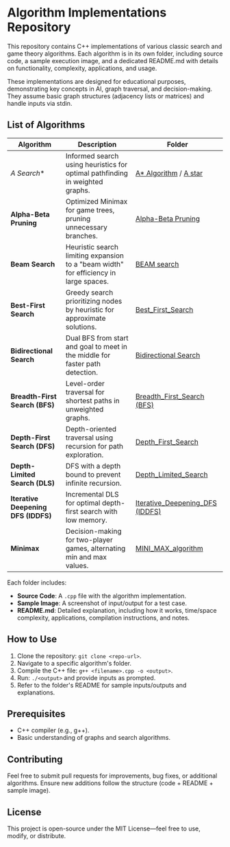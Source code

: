 # Algorithm Implementations Repository

This repository contains C++ implementations of various classic search and game theory algorithms. Each algorithm is in its own folder, including source code, a sample execution image, and a dedicated README.md with details on functionality, complexity, applications, and usage.

These implementations are designed for educational purposes, demonstrating key concepts in AI, graph traversal, and decision-making. They assume basic graph structures (adjacency lists or matrices) and handle inputs via stdin.

## List of Algorithms

| Algorithm | Description | Folder |
|-----------|-------------|--------|
| **A* Search** | Informed search using heuristics for optimal pathfinding in weighted graphs. | [A* Algorithm](./AO%20Algorithm) / [A star](./A%20star) |
| **Alpha-Beta Pruning** | Optimized Minimax for game trees, pruning unnecessary branches. | [Alpha-Beta Pruning](./Alpha-Beta%20Pruning) |
| **Beam Search** | Heuristic search limiting expansion to a "beam width" for efficiency in large spaces. | [BEAM search](./BEAM%20search) |
| **Best-First Search** | Greedy search prioritizing nodes by heuristic for approximate solutions. | [Best_First_Search](./Best_First_Search) |
| **Bidirectional Search** | Dual BFS from start and goal to meet in the middle for faster path detection. | [Bidirectional Search](./Bidirectional%20Search) |
| **Breadth-First Search (BFS)** | Level-order traversal for shortest paths in unweighted graphs. | [Breadth_First_Search (BFS)](./Breadth_First_Search%20(BFS)) |
| **Depth-First Search (DFS)** | Depth-oriented traversal using recursion for path exploration. | [Depth_First_Search](./Depth_First_Search) |
| **Depth-Limited Search (DLS)** | DFS with a depth bound to prevent infinite recursion. | [Depth_Limited_Search](./Depth_Limited_Search) |
| **Iterative Deepening DFS (IDDFS)** | Incremental DLS for optimal depth-first search with low memory. | [Iterative_Deepening_DFS (IDDFS)](./Iterative_Deepening_DFS%20(IDDFS)) |
| **Minimax** | Decision-making for two-player games, alternating min and max values. | [MINI_MAX_algorithm](./MINI_MAX_algorithm) |

Each folder includes:
- **Source Code**: A `.cpp` file with the algorithm implementation.
- **Sample Image**: A screenshot of input/output for a test case.
- **README.md**: Detailed explanation, including how it works, time/space complexity, applications, compilation instructions, and notes.

## How to Use
1. Clone the repository: `git clone <repo-url>`.
2. Navigate to a specific algorithm's folder.
3. Compile the C++ file: `g++ <filename>.cpp -o <output>`.
4. Run: `./<output>` and provide inputs as prompted.
5. Refer to the folder's README for sample inputs/outputs and explanations.

## Prerequisites
- C++ compiler (e.g., g++).
- Basic understanding of graphs and search algorithms.

## Contributing
Feel free to submit pull requests for improvements, bug fixes, or additional algorithms. Ensure new additions follow the structure (code + README + sample image).

## License
This project is open-source under the MIT License—feel free to use, modify, or distribute.

